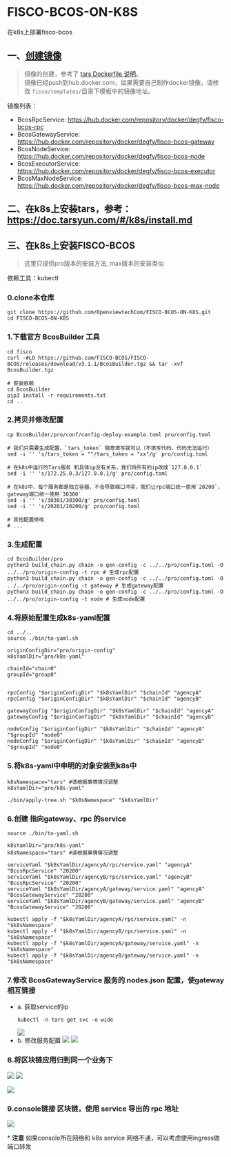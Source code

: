# FISCO-BCOS-ON-K8S
在k8s上部署fisco-bcos

## 一、[创建镜像](dockerfile)
>镜像的创建，参考了 [tars Dockerfile 说明](https://doc.tarsyun.com/#/k8s/dockerfile.md)。  
>镜像已经push到hub.docker.com，如果需要自己制作docker镜像，请修改 `fisco/templates/`目录下模板中的镜像地址。

镜像列表：
- BcosRpcService: https://hub.docker.com/repository/docker/degfy/fisco-bcos-rpc
- BcosGatewayService: https://hub.docker.com/repository/docker/degfy/fisco-bcos-gateway
- BcosNodeService: https://hub.docker.com/repository/docker/degfy/fisco-bcos-node
- BcosExecutorService: https://hub.docker.com/repository/docker/degfy/fisco-bcos-executor
- BcosMaxNodeService: https://hub.docker.com/repository/docker/degfy/fisco-bcos-max-node

## 二、在k8s上安装tars，参考：https://doc.tarsyun.com/#/k8s/install.md


## 三、在k8s上安装FISCO-BCOS
> 这里只提供pro版本的安装方法, max版本的安装类似

依赖工具：kubectl

### 0.clone本仓库
```shell
git clone https://github.com/OpenviewtechCom/FISCO-BCOS-ON-K8S.git
cd FISCO-BCOS-ON-K8S
```

### 1.下载官方 BcosBuilder 工具
```shell
cd fisco
curl -#LO https://github.com/FISCO-BCOS/FISCO-BCOS/releases/download/v3.1.1/BcosBuilder.tgz && tar -xvf BcosBuilder.tgz

# 安装依赖
cd BcosBuilder
pip3 install -r requirements.txt
cd ..
```
### 2.拷贝并修改配置
```shell
cp BcosBuilder/pro/conf/config-deploy-example.toml pro/config.toml

# 我们只需要生成配置，`tars_token` 随意填写就可以（不填写代码，代码无法运行）
sed -i '' 's/tars_token = ""/tars_token = "xx"/g' pro/config.toml

# 在k8s中运行的Tars服务 和具体ip没有关系，我们将所有的ip改成`127.0.0.1`
sed -i '' 's/172.25.0.3/127.0.0.1/g' pro/config.toml

# 在k8s中，每个服务都是独立容器，不会导致端口冲突，我们让rpc端口统一使用`20200`，gateway端口统一使用`30300`
sed -i '' 's/30301/30300/g' pro/config.toml
sed -i '' 's/20201/20200/g' pro/config.toml

# 其他配置修改
# ...
```

### 3.生成配置
```shell
cd BcosBuilder/pro
python3 build_chain.py chain -o gen-config -c ../../pro/config.toml -O ../../pro/origin-config -t rpc # 生成rpc配置
python3 build_chain.py chain -o gen-config -c ../../pro/config.toml -O ../../pro/origin-config -t gateway # 生成gateway配置
python3 build_chain.py chain -o gen-config -c ../../pro/config.toml -O ../../pro/origin-config -t node # 生成node配置
```

### 4.将原始配置生成k8s-yaml配置
```shell
cd ../..
source ./bin/to-yaml.sh

originConfigDir="pro/origin-config"
k8sYamlDir="pro/k8s-yaml"

chainId="chain0"
groupId="group0"


rpcConfig "$originConfigDir" "$k8sYamlDir" "$chainId" "agencyA"
rpcConfig "$originConfigDir" "$k8sYamlDir" "$chainId" "agencyB"

gatewayConfig "$originConfigDir" "$k8sYamlDir" "$chainId" "agencyA"
gatewayConfig "$originConfigDir" "$k8sYamlDir" "$chainId" "agencyB"

nodeConfig "$originConfigDir" "$k8sYamlDir" "$chainId" "agencyA" "$groupId" "node0"
nodeConfig "$originConfigDir" "$k8sYamlDir" "$chainId" "agencyB" "$groupId" "node0"
```


### 5.将k8s-yaml中申明的对象安装到k8s中
```shell
k8sNamespace="tars" #请根据事情情况调整
k8sYamlDir="pro/k8s-yaml"

./bin/apply-tree.sh "$k8sNamespace" "$k8sYamlDir"
```

### 6.创建 指向gateway、rpc 的service
```shell
source ./bin/to-yaml.sh

k8sYamlDir="pro/k8s-yaml"
k8sNamespace="tars" #请根据事情情况调整

serviceYaml "$k8sYamlDir/agencyA/rpc/service.yaml" "agencyA" "BcosRpcService" "20200"
serviceYaml "$k8sYamlDir/agencyB/rpc/service.yaml" "agencyB" "BcosRpcService" "20200"
serviceYaml "$k8sYamlDir/agencyA/gateway/service.yaml" "agencyA" "BcosGatewayService" "20200"
serviceYaml "$k8sYamlDir/agencyB/gateway/service.yaml" "agencyB" "BcosGatewayService" "20200"

kubectl apply -f "$k8sYamlDir/agencyA/rpc/service.yaml" -n "$k8sNamespace" 
kubectl apply -f "$k8sYamlDir/agencyB/rpc/service.yaml" -n "$k8sNamespace" 
kubectl apply -f "$k8sYamlDir/agencyA/gateway/service.yaml" -n "$k8sNamespace" 
kubectl apply -f "$k8sYamlDir/agencyB/gateway/service.yaml" -n "$k8sNamespace" 
```

### 7.修改 BcosGatewayService 服务的 nodes.json 配置，使gateway相互链接
- a. 获取service的ip
    ```shell
    kubectl -n tars get svc -o wide
    ```
    ![](images/7.png)
- b. 修改服务配置
    ![](images/4.png)
    ![](images/5.png)


### 8.将区块链应用归到同一个业务下
![](images/1.png)
![](images/2.png)

![](images/6.png)

### 9.console链接 区块链，使用 service 导出的 rpc 地址
![](images/3.png)

\* **注意** 如果console所在网络和 k8s service 网络不通，可以考虑使用ingress做端口转发